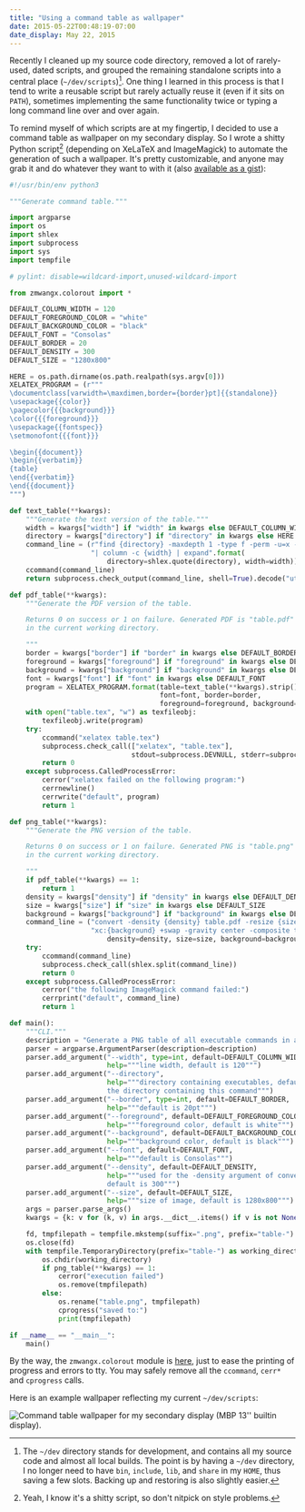 ```yaml
---
title: "Using a command table as wallpaper"
date: 2015-05-22T00:48:19-07:00
date_display: May 22, 2015
---
```


Recently I cleaned up my source code directory, removed a lot of rarely-used, dated scripts, and grouped the remaining standalone scripts into a central place (`~/dev/scripts`)[^dev]. One thing I learned in this process is that I tend to write a reusable script but rarely actually reuse it (even if it sits on `PATH`), sometimes implementing the same functionality twice or typing a long command line over and over again.

[^dev]: The `~/dev` directory stands for development, and contains all my source code and almost all local builds. The point is by having a `~/dev` directory, I no longer need to have `bin`, `include`, `lib`, and `share` in my `HOME`, thus saving a few slots. Backing up and restoring is also slightly easier.

To remind myself of which scripts are at my fingertip, I decided to use a command table as wallpaper on my secondary display. So I wrote a shitty Python script[^shitty] (depending on XeLaTeX and ImageMagick) to automate the generation of such a wallpaper. It's pretty customizable, and anyone may grab it and do whatever they want to with it (also [available as a gist](https://gist.github.com/zmwangx/b06aa923abf061b33fc9)):

[^shitty]: Yeah, I know it's a shitty script, so don't nitpick on style problems.

```python
#!/usr/bin/env python3

"""Generate command table."""

import argparse
import os
import shlex
import subprocess
import sys
import tempfile

# pylint: disable=wildcard-import,unused-wildcard-import

from zmwangx.colorout import *

DEFAULT_COLUMN_WIDTH = 120
DEFAULT_FOREGROUND_COLOR = "white"
DEFAULT_BACKGROUND_COLOR = "black"
DEFAULT_FONT = "Consolas"
DEFAULT_BORDER = 20
DEFAULT_DENSITY = 300
DEFAULT_SIZE = "1280x800"

HERE = os.path.dirname(os.path.realpath(sys.argv[0]))
XELATEX_PROGRAM = (r"""
\documentclass[varwidth=\maxdimen,border={border}pt]{{standalone}}
\usepackage{{color}}
\pagecolor{{{background}}}
\color{{{foreground}}}
\usepackage{{fontspec}}
\setmonofont{{{font}}}

\begin{{document}}
\begin{{verbatim}}
{table}
\end{{verbatim}}
\end{{document}}
""")

def text_table(**kwargs):
    """Generate the text version of the table."""
    width = kwargs["width"] if "width" in kwargs else DEFAULT_COLUMN_WIDTH
    directory = kwargs["directory"] if "directory" in kwargs else HERE
    command_line = (r"find {directory} -maxdepth 1 -type f -perm -u=x -exec basename {{}} \; "
                    "| column -c {width} | expand".format(
                        directory=shlex.quote(directory), width=width))
    ccommand(command_line)
    return subprocess.check_output(command_line, shell=True).decode("utf-8")

def pdf_table(**kwargs):
    """Generate the PDF version of the table.

    Returns 0 on success or 1 on failure. Generated PDF is "table.pdf"
    in the current working directory.

    """
    border = kwargs["border"] if "border" in kwargs else DEFAULT_BORDER
    foreground = kwargs["foreground"] if "foreground" in kwargs else DEFAULT_FOREGROUND_COLOR
    background = kwargs["background"] if "background" in kwargs else DEFAULT_BACKGROUND_COLOR
    font = kwargs["font"] if "font" in kwargs else DEFAULT_FONT
    program = XELATEX_PROGRAM.format(table=text_table(**kwargs).strip(),
                                     font=font, border=border,
                                     foreground=foreground, background=background)
    with open("table.tex", "w") as texfileobj:
        texfileobj.write(program)
    try:
        ccommand("xelatex table.tex")
        subprocess.check_call(["xelatex", "table.tex"],
                              stdout=subprocess.DEVNULL, stderr=subprocess.DEVNULL)
        return 0
    except subprocess.CalledProcessError:
        cerror("xelatex failed on the following program:")
        cerrnewline()
        cerrwrite("default", program)
        return 1

def png_table(**kwargs):
    """Generate the PNG version of the table.

    Returns 0 on success or 1 on failure. Generated PNG is "table.png"
    in the current working directory.

    """
    if pdf_table(**kwargs) == 1:
        return 1
    density = kwargs["density"] if "density" in kwargs else DEFAULT_DENSITY
    size = kwargs["size"] if "size" in kwargs else DEFAULT_SIZE
    background = kwargs["background"] if "background" in kwargs else DEFAULT_BACKGROUND_COLOR
    command_line = ("convert -density {density} table.pdf -resize {size} -size {size} "
                    "xc:{background} +swap -gravity center -composite table.png".format(
                        density=density, size=size, background=background))
    try:
        ccommand(command_line)
        subprocess.check_call(shlex.split(command_line))
        return 0
    except subprocess.CalledProcessError:
        cerror("the following ImageMagick command failed:")
        cerrprint("default", command_line)
        return 1

def main():
    """CLI."""
    description = "Generate a PNG table of all executable commands in a directory."
    parser = argparse.ArgumentParser(description=description)
    parser.add_argument("--width", type=int, default=DEFAULT_COLUMN_WIDTH,
                        help="""line width, default is 120""")
    parser.add_argument("--directory",
                        help="""directory containing executables, default is
                        the directory containing this command""")
    parser.add_argument("--border", type=int, default=DEFAULT_BORDER,
                        help="""default is 20pt""")
    parser.add_argument("--foreground", default=DEFAULT_FOREGROUND_COLOR,
                        help="""foreground color, default is white""")
    parser.add_argument("--background", default=DEFAULT_BACKGROUND_COLOR,
                        help="""background color, default is black""")
    parser.add_argument("--font", default=DEFAULT_FONT,
                        help="""default is Consolas""")
    parser.add_argument("--density", default=DEFAULT_DENSITY,
                        help="""used for the -density argument of convert,
                        default is 300""")
    parser.add_argument("--size", default=DEFAULT_SIZE,
                        help="""size of image, default is 1280x800""")
    args = parser.parse_args()
    kwargs = {k: v for (k, v) in args.__dict__.items() if v is not None}

    fd, tmpfilepath = tempfile.mkstemp(suffix=".png", prefix="table-")
    os.close(fd)
    with tempfile.TemporaryDirectory(prefix="table-") as working_directory:
        os.chdir(working_directory)
        if png_table(**kwargs) == 1:
            cerror("execution failed")
            os.remove(tmpfilepath)
        else:
            os.rename("table.png", tmpfilepath)
            cprogress("saved to:")
            print(tmpfilepath)

if __name__ == "__main__":
    main()
```

By the way, the `zmwangx.colorout` module is [here](https://github.com/zmwangx/pyzmwangx/blob/41b0bffaad9439888d68097a85c7aed594240283/zmwangx/colorout.py), just to ease the printing of progress and errors to tty. You may safely remove all the `ccommand`, `cerr*` and `cprogress` calls.

Here is an example wallpaper reflecting my current `~/dev/scripts`:

![Command table wallpaper for my secondary display (MBP 13'' builtin display).](https://i.imgur.com/mccQu1e.png)
